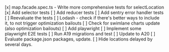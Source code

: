[x] map.facade.spec.ts - Write more comprehensive tests for selectLocation
[x] Add selector tests
[ ] Add reducer tests
[ ] Add sentry error handler tests
[ ] Reevaluate the tests
[ ] Lodash - check if there's better ways to include it, to not trigger optimization bailouts
[ ] Check for swimlane charts update (also optimization bailouts)
[ ] Add playwright
[ ] Implement some playwright E2E tests
[ ] Run A19 migrations and test
[ ] Update to A20
[ ] Evaluate package.json packages, update.
[ ] Hide locations delayed by several days.
